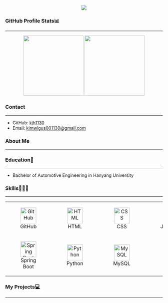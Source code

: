 <div align="center">
  <img src="https://capsule-render.vercel.app/api?type=venom&color=gradient&customColorList=2&height=200&section=header&text=Hi%20there!%20I'm%20Jihyun%20Kim&fontSize=50"/>
</div>

### GitHub Profile Stats📊
---
<div align="center">
  <img src="https://github-readme-stats.vercel.app/api?username=kjh1130&show_icons=true&theme=transparent&bg_color=00000000&title_color=2e949f&text_color=ffffff&icon_color=2e949f&border_color=2e949f" height=192px />
  <img src="https://github-readme-stats.vercel.app/api/top-langs/?username=kjh1130&layout=compact&text_color=ffffff&title_color=2e949f&bg_color=00000000&border_color=2e949f" height=192px/>
</div>

### Contact
---
- GitHub: [kjh1130](https://github.com/kjh1130)
- Email: kimwlgus001130@gmail.com


### About Me
---


### Education🏫
---
  - Bachelor of Automotive Engineering in Hanyang University

<!-- <h3 align="center">Awards</h3> -->

### Skills👨🏻‍💻
---
<div align="center">
	<table>
		<tr>
			<td>
				<figure style="display: block; text-align: center;">
					<img width="50" src="https://raw.githubusercontent.com/marwin1991/profile-technology-icons/refs/heads/main/icons/github.png" alt="GitHub" title="GitHub"/>
					<figcaption>GitHub</figcaption>
				</figure>
			</td>
			<td>
				<figure style="display: block; text-align: center;">
					<img width="50" src="https://raw.githubusercontent.com/marwin1991/profile-technology-icons/refs/heads/main/icons/html.png" alt="HTML" title="HTML"/>
					<figcaption>HTML</figcaption>
				</figure>
			</td>
			<td>
				<figure style="display: block; text-align: center;">
					<img width="50" src="https://raw.githubusercontent.com/marwin1991/profile-technology-icons/refs/heads/main/icons/css.png" alt="CSS" title="CSS"/>
					<figcaption>CSS</figcaption>
				</figure>
			</td>
			<td>
				<figure style="display: block; text-align: center;">
					<img width="50" src="https://raw.githubusercontent.com/marwin1991/profile-technology-icons/refs/heads/main/icons/javascript.png" alt="JavaScript" title="JavaScript"/>
					<figcaption>JavaScript</figcaption>
				</figure>
			</td>
			<td>
				<figure style="display: block; text-align: center;">
					<img width="50" src="https://raw.githubusercontent.com/marwin1991/profile-technology-icons/refs/heads/main/icons/react.png" alt="React" title="React"/>
					<figcaption>React</figcaption>
				</figure>
			</td>
			<td>
				<figure style="display: block; text-align: center;">
					<img width="50" src="https://raw.githubusercontent.com/marwin1991/profile-technology-icons/refs/heads/main/icons/java.png" alt="Java" title="Java"/>
					<figcaption>Java</figcaption>
				</figure>
			</td>
		</tr>
		<tr>
			<td>
				<figure style="display: block; text-align: center;">
					<img width="50" src="https://raw.githubusercontent.com/marwin1991/profile-technology-icons/refs/heads/main/icons/spring_boot.png" alt="Spring Boot" title="Spring Boot"/>
					<figcaption>Spring Boot</figcaption>
				</figure>
			</td>
			<td>
				<figure style="display: block; text-align: center;">
					<img width="50" src="https://raw.githubusercontent.com/marwin1991/profile-technology-icons/refs/heads/main/icons/python.png" alt="Python" title="Python"/>
					<figcaption>Python</figcaption>
				</figure>
			</td>
			<td>
				<figure style="display: block; text-align: center;">
					<img width="50" src="https://raw.githubusercontent.com/marwin1991/profile-technology-icons/refs/heads/main/icons/mysql.png" alt="MySQL" title="MySQL"/>
					<figcaption>MySQL</figcaption>
				</figure>
			</td>
			<td>
				<figure style="display: block; text-align: center;">
					<img width="50" src="https://raw.githubusercontent.com/marwin1991/profile-technology-icons/refs/heads/main/icons/docker.png" alt="Docker" title="Docker"/>
					<figcaption>Docker</figcaption>
				</figure>
			</td>
			<td>
				<figure style="display: block; text-align: center;">
					<img width="50" src="https://raw.githubusercontent.com/marwin1991/profile-technology-icons/refs/heads/main/icons/c++.png" alt="C++" title="C++"/>
					<figcaption>C++</figcaption>
				</figure>
			</td>
		</tr>
	</table>
</div>
  
### My Projects💻
---
